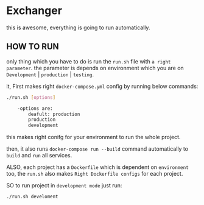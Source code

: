 # Exchanger
this is awesome, everything is going to run automatically.

## HOW TO RUN
only thing which you have to do is run the `run.sh` file with `a right parameter`. the parameter is depends on environment which you are on `Development` | `production` | `testing`.

it, First makes right `docker-compose.yml` config by running below commands:

```bash
./run.sh [options]

	-options are:
		deafult: production
		production
		development
```
this makes right conifg for your environment to run the whole project. 

then, it also runs `docker-compose run --build` command automatically to `build` and `run` all services.

ALSO, each project has a `Dockerfile` which is dependent on `environment` too, the `run.sh` also makes `Right Dockerfile configs` for each project. 


SO to run project in `development mode` just run:
```bash
./run.sh develoment

```

